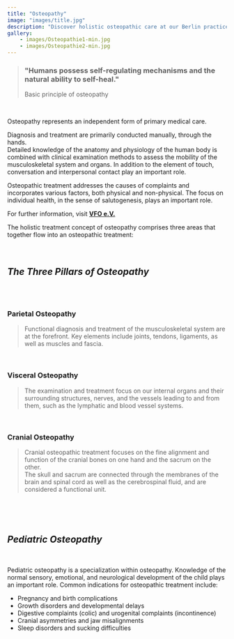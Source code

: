 ```yaml
---
title: "Osteopathy"
image: "images/title.jpg"
description: "Discover holistic osteopathic care at our Berlin practice. Specializing in chronic pain, acute injuries, and overall wellness, we offer personalized treatments in a welcoming environment. Visit us for expert osteopathy services tailored to your needs."
gallery:
    - images/Osteopathie1-min.jpg
    - images/Osteopathie2-min.jpg
---
```

  
> ### "Humans possess self-regulating mechanisms and the natural ability to self-heal."
>Basic principle of osteopathy  
<br>  

  
Osteopathy represents an independent form of primary medical care.

Diagnosis and treatment are primarily conducted manually, through the hands.  
Detailed knowledge of the anatomy and physiology of the human body is combined with clinical examination methods to assess the mobility of the musculoskeletal system and organs. In addition to the element of touch, conversation and interpersonal contact play an important role.

Osteopathic treatment addresses the causes of complaints and incorporates various factors, both physical and non-physical. The focus on individual health, in the sense of salutogenesis, plays an important role.


For further information, visit **[VFO e.V.](https://www.vfo.de/was-ist-osteopathie "What is Osteopathy")**  

The holistic treatment concept of osteopathy comprises three areas that together flow into an osteopathic treatment:  
<br>
<br>
 
## *The Three Pillars of Osteopathy*  
<br>
<br>

### Parietal Osteopathy  
  
> Functional diagnosis and treatment of the musculoskeletal system are at the forefront. Key elements include joints, tendons, ligaments, as well as muscles and fascia.

<br>


### Visceral Osteopathy  
  
>The examination and treatment focus on our internal organs and their surrounding structures, nerves, and the vessels leading to and from them, such as the lymphatic and blood vessel systems.

<br>


### Cranial Osteopathy  
  
> Cranial osteopathic treatment focuses on the fine alignment and function of the cranial bones on one hand and the sacrum on the other.  
The skull and sacrum are connected through the membranes of the brain and spinal cord as well as the cerebrospinal fluid, and are considered a functional unit. <br>
<br>
<br>
<br>

## *Pediatric Osteopathy* 
<br>


Pediatric osteopathy is a specialization within osteopathy. Knowledge of the normal sensory, emotional, and neurological development of the child plays an important role. Common indications for osteopathic treatment include:

* Pregnancy and birth complications
* Growth disorders and developmental delays
* Digestive complaints (colic) and urogenital complaints (incontinence) 
* Cranial asymmetries and jaw misalignments
* Sleep disorders and sucking difficulties

